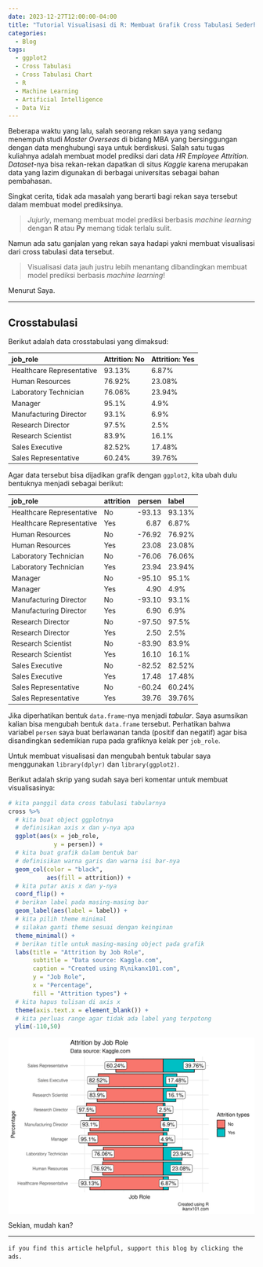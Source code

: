 ```yaml
---
date: 2023-12-27T12:00:00-04:00
title: "Tutorial Visualisasi di R: Membuat Grafik Cross Tabulasi Sederhana dengan ggplot2"
categories:
  - Blog
tags:
  - ggplot2
  - Cross Tabulasi
  - Cross Tabulasi Chart
  - R
  - Machine Learning
  - Artificial Intelligence
  - Data Viz
---
```


Beberapa waktu yang lalu, salah seorang rekan saya yang sedang menempuh
studi *Master Overseas* di bidang MBA yang bersinggungan dengan data
menghubungi saya untuk berdiskusi. Salah satu tugas kuliahnya adalah
membuat model prediksi dari data *HR Employee Attrition*. *Dataset*-nya
bisa rekan-rekan dapatkan di situs *Kaggle* karena merupakan data yang
lazim digunakan di berbagai universitas sebagai bahan pembahasan.

Singkat cerita, tidak ada masalah yang berarti bagi rekan saya tersebut
dalam membuat model prediksinya.

> *Jujurly*, memang membuat model prediksi berbasis *machine learning*
> dengan **R** atau **Py** memang tidak terlalu sulit.

Namun ada satu ganjalan yang rekan saya hadapi yakni membuat visualisasi
dari cross tabulasi data tersebut.

> Visualisasi data jauh justru lebih menantang dibandingkan membuat
> model prediksi berbasis *machine learning*!

Menurut Saya.

------------------------------------------------------------------------

## Crosstabulasi

Berikut adalah data crosstabulasi yang dimaksud:

| job_role                  | Attrition: No | Attrition: Yes |
|:--------------------------|:--------------|:---------------|
| Healthcare Representative | 93.13%        | 6.87%          |
| Human Resources           | 76.92%        | 23.08%         |
| Laboratory Technician     | 76.06%        | 23.94%         |
| Manager                   | 95.1%         | 4.9%           |
| Manufacturing Director    | 93.1%         | 6.9%           |
| Research Director         | 97.5%         | 2.5%           |
| Research Scientist        | 83.9%         | 16.1%          |
| Sales Executive           | 82.52%        | 17.48%         |
| Sales Representative      | 60.24%        | 39.76%         |

Agar data tersebut bisa dijadikan grafik dengan `ggplot2`, kita ubah
dulu bentuknya menjadi sebagai berikut:

| job_role                  | attrition | persen | label  |
|:--------------------------|:----------|-------:|:-------|
| Healthcare Representative | No        | -93.13 | 93.13% |
| Healthcare Representative | Yes       |   6.87 | 6.87%  |
| Human Resources           | No        | -76.92 | 76.92% |
| Human Resources           | Yes       |  23.08 | 23.08% |
| Laboratory Technician     | No        | -76.06 | 76.06% |
| Laboratory Technician     | Yes       |  23.94 | 23.94% |
| Manager                   | No        | -95.10 | 95.1%  |
| Manager                   | Yes       |   4.90 | 4.9%   |
| Manufacturing Director    | No        | -93.10 | 93.1%  |
| Manufacturing Director    | Yes       |   6.90 | 6.9%   |
| Research Director         | No        | -97.50 | 97.5%  |
| Research Director         | Yes       |   2.50 | 2.5%   |
| Research Scientist        | No        | -83.90 | 83.9%  |
| Research Scientist        | Yes       |  16.10 | 16.1%  |
| Sales Executive           | No        | -82.52 | 82.52% |
| Sales Executive           | Yes       |  17.48 | 17.48% |
| Sales Representative      | No        | -60.24 | 60.24% |
| Sales Representative      | Yes       |  39.76 | 39.76% |

Jika diperhatikan bentuk `data.frame`-nya menjadi *tabular*. Saya
asumsikan kalian bisa mengubah bentuk `data.frame` tersebut. Perhatikan
bahwa variabel `persen` saya buat berlawanan tanda (positif dan negatif)
agar bisa disandingkan sedemikian rupa pada grafiknya kelak per
`job_role`.

Untuk membuat visualisasi dan mengubah bentuk tabular saya menggunakan
`library(dplyr)` dan `library(ggplot2)`.

Berikut adalah skrip yang sudah saya beri komentar untuk membuat
visualisasinya:

``` r
# kita panggil data cross tabulasi tabularnya
cross %>% 
  # kita buat object ggplotnya
  # definisikan axis x dan y-nya apa
  ggplot(aes(x = job_role,
             y = persen)) +
  # kita buat grafik dalam bentuk bar
  # definisikan warna garis dan warna isi bar-nya 
  geom_col(color = "black",
           aes(fill = attrition)) +
  # kita putar axis x dan y-nya
  coord_flip() +
  # berikan label pada masing-masing bar
  geom_label(aes(label = label)) +
  # kita pilih theme minimal
  # silakan ganti theme sesuai dengan keinginan
  theme_minimal() +
  # berikan title untuk masing-masing object pada grafik
  labs(title = "Attrition by Job Role",
       subtitle = "Data source: Kaggle.com",
       caption = "Created using R\nikanx101.com",
       y = "Job Role",
       x = "Percentage",
       fill = "Attrition types") +
  # kita hapus tulisan di axis x
  theme(axis.text.x = element_blank()) +
  # kita perluas range agar tidak ada label yang terpotong
  ylim(-110,50)
```

<img src="https://raw.githubusercontent.com/ikanx101/ikanx101.github.io/master/_posts/ggplot/Irma%20PR/post_files/figure-gfm/unnamed-chunk-3-1.png" width="672" style="display: block; margin: auto;" />

Sekian, mudah kan?

------------------------------------------------------------------------

`if you find this article helpful, support this blog by clicking the ads.`
